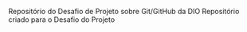 Repositório do Desafio de Projeto sobre Git/GitHub da DIO
Repositório criado para o Desafio do Projeto
